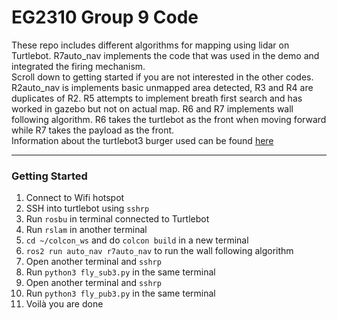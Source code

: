 # EG2310 Group 9 Code
These repo includes different algorithms for mapping using lidar on Turtlebot. R7auto_nav implements the code that was used in the demo and integrated the firing mechanism. </br>
Scroll down to getting started if you are not interested in the other codes. </br>
R2auto_nav is implements basic unmapped area detected, R3 and R4 are duplicates of R2. R5 attempts to implement breath first search and has worked in gazebo but not on actual map. R6 and R7 implements wall following algorithm. R6 takes the turtlebot as the front when moving forward while R7 takes the payload as the front. </br>
Information about the turtlebot3 burger used can be found [here](https://emanual.robotis.com/docs/en/platform/turtlebot3/overview/)

------
### Getting Started
1. Connect to Wifi hotspot
2. SSH into turtlebot using `sshrp`
3. Run `rosbu` in terminal connected to Turtlebot
4. Run `rslam` in another terminal
5. `cd ~/colcon_ws` and do `colcon build` in a new terminal
6. `ros2 run auto_nav r7auto_nav` to run the wall following algorithm
7. Open another terminal and `sshrp`
8. Run `python3 fly_sub3.py` in the same terminal
9. Open another terminal and `sshrp`
10. Run `python3 fly_pub3.py` in the same terminal
11. Voilà you are done 
